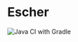 # Escher

![Java CI with Gradle](https://github.com/moaxcp/escher/workflows/Java%20CI%20with%20Gradle/badge.svg?branch=master)